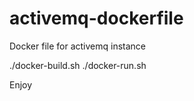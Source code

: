 activemq-dockerfile
===================

Docker file for activemq instance


./docker-build.sh
./docker-run.sh

Enjoy